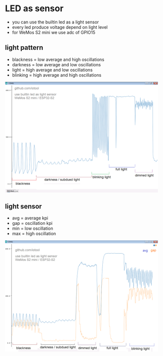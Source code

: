 # LED as sensor

* you can use the builtin led as a light sensor
* every led produce voltage depend on light level
* for WeMos S2 mini we use adc of GPIO15

## light pattern

* blackness = low average and high oscillations
* darkness = low average and low oscillations
* light = high average and low oscillations
* blinking = high average and high oscillations

![](https://raw.githubusercontent.com/iotool/microcontroller/main/wemos-s2-mini/example/circuitpython/ledsensor/led-as-sensor-wemos-s2-mini-esp32s2.png)

## light sensor

* avg = average kpi
* gap = oscillation kpi
* min = low oscillation
* max = high oscillation

![](https://raw.githubusercontent.com/iotool/microcontroller/main/wemos-s2-mini/example/circuitpython/ledsensor/led-as-sensor2-wemos-s2-mini-esp32s2.png)
